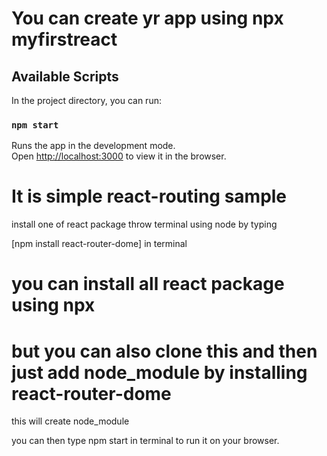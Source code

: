 # You can create yr app using npx myfirstreact

## Available Scripts

In the project directory, you can run:

### `npm start`

Runs the app in the development mode.\
Open [http://localhost:3000](http://localhost:3000) to view it in the browser.

# It is simple react-routing sample

install one of react package throw terminal using node by typing

[npm install react-router-dome] in terminal

# you can install all react package using npx

# but you can also clone this and then just add node_module by installing react-router-dome

this will create node_module

you can then type npm start in terminal to run it on your browser.
